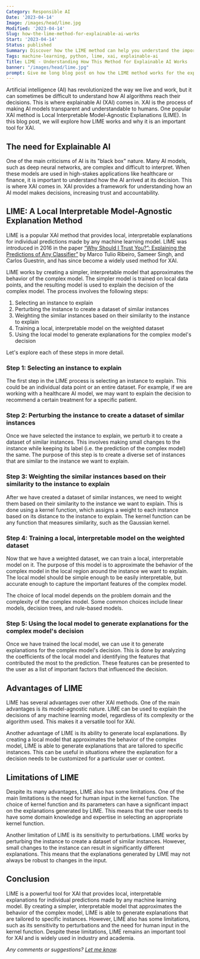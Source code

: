 ```yaml
---
Category: Responsible AI
Date: '2023-04-14'
Image: /images/head/lime.jpg
Modified: '2023-04-14'
Slug: how-the-lime-method-for-explainable-ai-works
Start: '2023-04-14'
Status: published
Summary: Discover how the LIME method can help you understand the important factors behind your model's predictions in a simple, intuitive way.
Tags: machine-learning, python, lime, xai, explainable-ai
Title: LIME - Understanding How This Method for Explainable AI Works
banner: "/images/head/lime.jpg"
prompt: Give me long blog post on how the LIME method works for the explainable AI
---
```

Artificial intelligence (AI) has revolutionized the way we live and work, but it can sometimes be difficult to understand how AI algorithms reach their decisions. This is where explainable AI (XAI) comes in. XAI is the process of making AI models transparent and understandable to humans. One popular XAI method is Local Interpretable Model-Agnostic Explanations (LIME). In this blog post, we will explore how LIME works and why it is an important tool for XAI.

## The need for Explainable AI

One of the main criticisms of AI is its "black box" nature. Many AI models, such as deep neural networks, are complex and difficult to interpret. When these models are used in high-stakes applications like healthcare or finance, it is important to understand how the AI arrived at its decision. This is where XAI comes in. XAI provides a framework for understanding how an AI model makes decisions, increasing trust and accountability.

## LIME: A Local Interpretable Model-Agnostic Explanation Method

LIME is a popular XAI method that provides local, interpretable explanations for individual predictions made by any machine learning model. LIME was introduced in 2016 in the paper [“Why Should I Trust You?”: Explaining the Predictions of Any Classifier”](https://arxiv.org/abs/1602.04938) by Marco Tulio Ribeiro, Sameer Singh, and Carlos Guestrin, and has since become a widely used method for XAI.

LIME works by creating a simpler, interpretable model that approximates the behavior of the complex model. The simpler model is trained on local data points, and the resulting model is used to explain the decision of the complex model. The process involves the following steps:

1. Selecting an instance to explain
2. Perturbing the instance to create a dataset of similar instances
3. Weighting the similar instances based on their similarity to the instance to explain
4. Training a local, interpretable model on the weighted dataset
5. Using the local model to generate explanations for the complex model's decision

Let's explore each of these steps in more detail.

### Step 1: Selecting an instance to explain

The first step in the LIME process is selecting an instance to explain. This could be an individual data point or an entire dataset. For example, if we are working with a healthcare AI model, we may want to explain the decision to recommend a certain treatment for a specific patient.

### Step 2: Perturbing the instance to create a dataset of similar instances

Once we have selected the instance to explain, we perturb it to create a dataset of similar instances. This involves making small changes to the instance while keeping its label (i.e. the prediction of the complex model) the same. The purpose of this step is to create a diverse set of instances that are similar to the instance we want to explain.

### Step 3: Weighting the similar instances based on their similarity to the instance to explain

After we have created a dataset of similar instances, we need to weight them based on their similarity to the instance we want to explain. This is done using a kernel function, which assigns a weight to each instance based on its distance to the instance to explain. The kernel function can be any function that measures similarity, such as the Gaussian kernel.

### Step 4: Training a local, interpretable model on the weighted dataset

Now that we have a weighted dataset, we can train a local, interpretable model on it. The purpose of this model is to approximate the behavior of the complex model in the local region around the instance we want to explain. The local model should be simple enough to be easily interpretable, but accurate enough to capture the important features of the complex model.

The choice of local model depends on the problem domain and the complexity of the complex model. Some common choices include linear models, decision trees, and rule-based models.

### Step 5: Using the local model to generate explanations for the complex model's decision

Once we have trained the local model, we can use it to generate explanations for the complex model's decision. This is done by analyzing the coefficients of the local model and identifying the features that contributed the most to the prediction. These features can be presented to the user as a list of important factors that influenced the decision.

## Advantages of LIME

LIME has several advantages over other XAI methods. One of the main advantages is its model-agnostic nature. LIME can be used to explain the decisions of any machine learning model, regardless of its complexity or the algorithm used. This makes it a versatile tool for XAI.

Another advantage of LIME is its ability to generate local explanations. By creating a local model that approximates the behavior of the complex model, LIME is able to generate explanations that are tailored to specific instances. This can be useful in situations where the explanation for a decision needs to be customized for a particular user or context.

## Limitations of LIME

Despite its many advantages, LIME also has some limitations. One of the main limitations is the need for human input in the kernel function. The choice of kernel function and its parameters can have a significant impact on the explanations generated by LIME. This means that the user needs to have some domain knowledge and expertise in selecting an appropriate kernel function.

Another limitation of LIME is its sensitivity to perturbations. LIME works by perturbing the instance to create a dataset of similar instances. However, small changes to the instance can result in significantly different explanations. This means that the explanations generated by LIME may not always be robust to changes in the input.

## Conclusion

LIME is a powerful tool for XAI that provides local, interpretable explanations for individual predictions made by any machine learning model. By creating a simpler, interpretable model that approximates the behavior of the complex model, LIME is able to generate explanations that are tailored to specific instances. However, LIME also has some limitations, such as its sensitivity to perturbations and the need for human input in the kernel function. Despite these limitations, LIME remains an important tool for XAI and is widely used in industry and academia.

*Any comments or suggestions? [Let me know](mailto:ksafjan@gmail.com?subject=Blog+post).*
